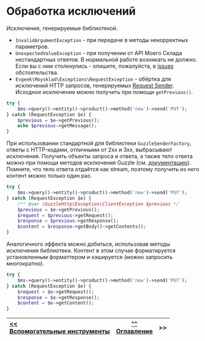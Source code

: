 # Обработка исключений

Исключения, генерируемые библиотекой.

* `InvalidArgumentException` - при передаче в методы некорректных параметров.
* `UnexpectedValueException` - при получении от API Моего Склада нестандартных ответов. В нормальной работе возникать не должно. Если вы с ним столкнулись - опишите, пожалуйста, в [issues](https://github.com/evgeek/moysklad/issues) обстоятельства.
* `Evgeek\Moysklad\Exceptions\RequestException` - обёртка для исключений HTTP запросов, генерируемых [Request Sender](/docs/setup.md#requestsenderfactory). Исходное исключение можно получить при помощи `getPrevious()`.

```php
try {
    $ms->query()->entity()->product()->method('new')->send('PUT');
} catch (RequestException $e) {
    $previous = $e->getPrevious();
    echo $previous->getMessage();
}
```

При использовании стандартной для библиотеки `GuzzleSenderFactory`, ответы с HTTP-кодами, отличными от 2xx и 3xx, выбрасывают исключения. Получить объекты запроса и ответа, а также тело ответа можно при помощи методов исключения Guzzle (см. [документацию](https://docs.guzzlephp.org/en/stable/quickstart.html)). Помните, что тело ответа отдаётся как stream, поэтому получить из него контент можно только один раз.

```php
try {
    $ms->query()->entity()->product()->method('new')->send('PUT');
} catch (RequestException $e) {
    /** @var \GuzzleHttp\Exception\ClientException $previous */
    $previous = $e->getPrevious();
    $request = $previous->getRequest();
    $response = $previous->getResponse();
    $content = $response->getBody()->getContents();
}
```

Аналогичного эффекта можно добиться, использовав методы исключения библиотеки. Контент в этом случае форматируется установленным форматтером и кэшируется (можно запросить многократно).

```php
try {
    $ms->query()->entity()->product()->method('new')->send('PUT');
} catch (RequestException $e) {
    $request = $e->getRequest();
    $response = $e->getResponse();
    $content = $e->getContent();
}
```

| [<<<br/>Вспомогательные инструменты](/docs/tools.md) | [^^<br/>Оглавление](/docs/index.md) | >><br/> |
|:-----------------------------------------------------|:-----------------------------------:|--------:|